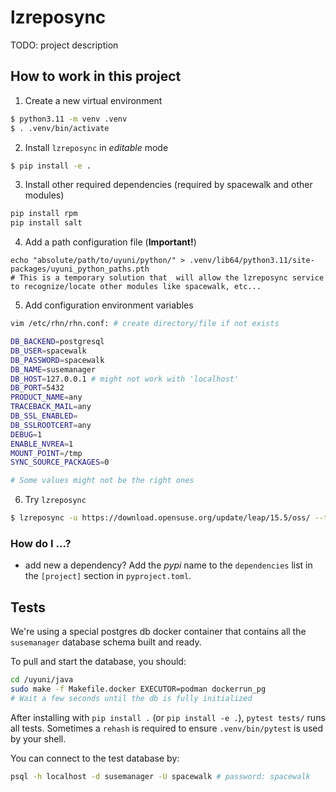 # lzreposync

TODO: project description

## How to work in this project

1. Create a new virtual environment
```sh
$ python3.11 -m venv .venv
$ . .venv/bin/activate
```
2. Install `lzreposync` in *editable* mode
``` sh
$ pip install -e .
```
3. Install other required dependencies (required by spacewalk and other modules)
```sh
pip install rpm
pip install salt
```
4. Add a path configuration file (**Important!**)
```
echo "absolute/path/to/uyuni/python/" > .venv/lib64/python3.11/site-packages/uyuni_python_paths.pth
# This is a temporary solution that  will allow the lzreposync service to recognize/locate other modules like spacewalk, etc...
```
5. Add configuration environment variables
```sh
vim /etc/rhn/rhn.conf: # create directory/file if not exists

DB_BACKEND=postgresql
DB_USER=spacewalk
DB_PASSWORD=spacewalk
DB_NAME=susemanager
DB_HOST=127.0.0.1 # might not work with 'localhost'
DB_PORT=5432
PRODUCT_NAME=any
TRACEBACK_MAIL=any
DB_SSL_ENABLED=
DB_SSLROOTCERT=any
DEBUG=1
ENABLE_NVREA=1
MOUNT_POINT=/tmp
SYNC_SOURCE_PACKAGES=0

# Some values might not be the right ones
```
6. Try `lzreposync`
``` sh
$ lzreposync -u https://download.opensuse.org/update/leap/15.5/oss/ --type yum [--import-updates]
```

### How do I ...?

- add new a dependency? Add the *pypi* name to the `dependencies` list in the `[project]` section in `pyproject.toml`.

## Tests
We're using a special postgres db docker container that contains all the `susemanager` database schema built and ready.

To pull and start the database, you should:
```sh
cd /uyuni/java
sudo make -f Makefile.docker EXECUTOR=podman dockerrun_pg
# Wait a few seconds until the db is fully initialized
```

After installing with `pip install .` (or `pip install -e .`), `pytest tests/` runs all tests. Sometimes a `rehash` is required to ensure `.venv/bin/pytest` is used by your shell.

You can connect to the test database by:
```sh
psql -h localhost -d susemanager -U spacewalk # password: spacewalk
```

